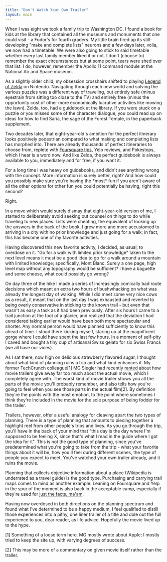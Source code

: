 ```yaml
---
title: "Don't Watch Your Own Trailer"
layout: main
---
```

When I was eight we took a family trip to Washington DC. I found a book for kids at the library that contained all the museums and monuments that one could visit - a Fodor's for fourth graders. My little brain fired up its still-developing "make and complete lists" neurons and a few days later, voila, we now had a timetable. We were also going to stick to said timetable whether every last family member liked it or not. I don't (choose to) remember the exact circumstances but at some point, tears were shed over that list. I do, however, remember the Apollo 11 command module at the National Air and Space museum.

As a slightly older child, my obsession crosshairs shifted to playing [Legend of Zelda][zelda] on Nintendo. Navigating through each new world and solving the various puzzles was a different way of traveling, but entirely safe (minus eyestrain from sitting too close to the TV) and entirely free (minus the opportunity cost of other more economically lucrative activities like mowing the lawn). Zelda, too, had a guidebook at the library. If you were stuck on a puzzle or you missed some of the character dialogue, you could read up on ideas for how to find Saria, the sage of the Forest Temple, in the paperback supplement.

Two decades later, that eight-year-old's ambition for the perfect itinerary looks positively pedestrian compared to what making and completing lists has morphed into. There are already thousands of perfect itineraries to choose from, replete with [Foursquare tips][foursquare], Yelp reviews, and Pokestops, which I hear is a word now. And like Zelda, the perfect guidebook is always available to you, immediately and for free, if you want it.

For a long time I was heavy on guidebooks, and didn't see anything wrong with the concept. More information is surely better, right? And how could you possibly make sure you're having the \*most\* fun if you aren't aware of all the other options for other fun you could potentially be having, right this second?

Right.

In a move which would surely dismay that eight-year-old version of me, I started to deliberately avoid seeking out counsel on things to do while traveling to new places. Lists were cheating, the equivalent of looking up the answers in the back of the book. I grew more and more accustomed to arriving in a city with no prior knowledge and just going for a walk; in fact, this has become one of my favorite activities.

Having discovered this new favorite activity, I decided, as usual, to overdose on it. "Go for a walk with limited prior knowledge" taken to the next level means it must be a good idea to go for a walk around a mountain with limited knowledge; specifically, Mont Blanc. Surely a one page, high level map without any topography would be sufficient? I have a baguette and some cheese, what could possibly go wrong?

On day three of the hike I made a series of increasingly comically bad route decisions which meant an extra two hours of bushwhacking on what was already the longest day of walking. While I did meet some very nice cows as a result, it meant that on the last day I was exhausted and reverted to being overly conservative in sticking to the known trail - but even that wasn't as easy a task as it had been previously. After six hours I came to a trail junction at the foot of a glacier, and realized that the deviation I had considered taking earlier would have been both more spectacular and shorter. Any normal person would have planned sufficiently to know this ahead of time. I stood there kicking myself, staring up at the magnificent gorge where I could have spent the last few hours. In a moment of self-pity I caved and bought a tiny cup of artisanal Swiss gelato for six Swiss Francs (we all have our vices).

As I sat there, now high on delicious strawberry flavored sugar, I thought about what kind of planning ruins a trip and what kind enhances it. My former TechCrunch colleague[1] MG Siegler had recently [ranted][ranted] about how movie trailers give away far too much about the actual movie, which I completely agree with. The worst kind of movie trailer shows you all the parts of the movie you'll probably remember, and also tells how you're going to feel when you see those parts in the actual film[2]. By definition they're the points with the most emotion, to the point where sometimes I think they're included in the movie for the sole purpose of being fodder for the trailer.

Trailers, however, offer a useful analogy for cleaving apart the two types of planning. There is a type of planning that amounts to piecing together a highlight reel from other people's trips and lives. As you go through the trip, you'll have in the back of your mind that "this day is the day where I'm supposed to be feeling X, since that's what I read in the guide where I got the idea for it". This is not the good type of planning, since you've predetermined what you're going to take from the trip - what your favorite things about it will be, how you'll feel during different scenes, the type of people you expect to meet. You've watched your own trailer already, and it ruins the movie.

Planning that collects objective information about a place (Wikipedia is underrated as a travel guide) is the good type. Purchasing and carrying trail maps comes to mind as another example. Leaning on Foursquare and Yelp in the spur of the moment is also back in the acceptable camp, especially if they're used for [just the facts, ma'am][facts].

Having now overdosed in both directions on the planning spectrum and found what I've determined to be a happy medium, I feel qualified to distill those experiences into a pithy, one liner trailer of a title and dole out the full experience to you, dear reader, as life advice. Hopefully the movie lived up to the hype.

[1] Something of a loose term here. MG mostly wrote about Apple; I mostly tried to keep the site up, with varying degrees of success.

[2] This may be more of a commentary on given movie itself rather than the trailer.

[zelda]: https://en.wikipedia.org/wiki/The_Legend_of_Zelda:_Ocarina_of_Time
[foursquare]: http://avc.com/2012/06/foursquare-lists/
[ranted]: https://500ish.com/trailers-in-an-age-of-internet-video-fe0eb2e65a54#.n0g8jbhp6
[facts]: https://en.wikipedia.org/wiki/Dragnet_(1951_TV_series)

